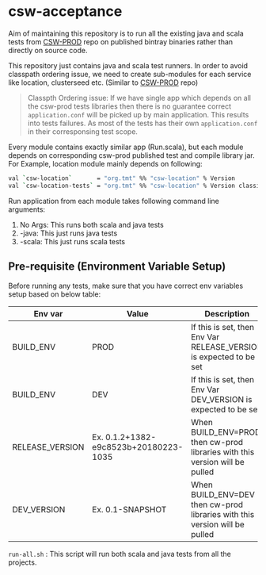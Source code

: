 # csw-acceptance

Aim of maintaining this repository is to run all the existing java and scala tests from [CSW-PROD](https://github.com/tmtsoftware/csw-prod) repo on published bintray binaries rather than directly on source code.

This repository just contains java and scala test runners. In order to avoid classpath ordering issue, we need to create sub-modules for each service like location, clusterseed etc. (Similar to [CSW-PROD](https://github.com/tmtsoftware/csw-prod) repo)

> Classpth Ordering issue:
> If we have single app which depends on all the csw-prod tests libraries then there is no guarantee correct `application.conf` will be picked up by main application.
> This results into tests failures. 
> As most of the tests has their own `application.conf` in their corresponsing test scope.

Every module contains exactly similar app (Run.scala), but each module depends on corresponding csw-prod published test and compile library jar.
For Example, location module mainly depends on following:
```sh
val `csw-location`       = "org.tmt" %% "csw-location" % Version
val `csw-location-tests` = "org.tmt" %% "csw-location" % Version classifier "tests"
```

Run application from each module takes following command line arguments:
1. No Args: This runs both scala and java tests
2. -java: This just runs java tests
3. -scala: This just runs scala tests

## Pre-requisite (Environment Variable Setup)
Before running any tests, make sure that you have correct env variables setup based on below table:

| Env var | Value | Description |
|  -----  | ----- |    -----    |
| BUILD_ENV | PROD | If this is set, then Env Var RELEASE_VERSION is expected to be set |
| BUILD_ENV | DEV | If this is set, then Env Var DEV_VERSION is expected to be set |
| RELEASE_VERSION | Ex. 0.1.2+1382-e9c8523b+20180223-1035 | When BUILD_ENV=PROD then cw-prod libraries with this version will be pulled |
| DEV_VERSION | Ex. 0.1-SNAPSHOT | When BUILD_ENV=DEV then cw-prod libraries with this version will be pulled |

`run-all.sh` : This script will run both scala and java tests from all the projects.
